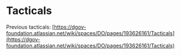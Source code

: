# Tacticals

Previous tacticals: [https://dgov-foundation.atlassian.net/wiki/spaces/DO/pages/193626161/Tacticals](https://dgov-foundation.atlassian.net/wiki/spaces/DO/pages/193626161/Tacticals)

